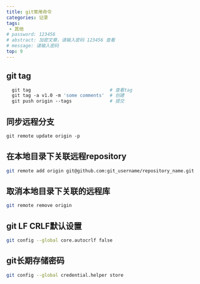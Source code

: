 ```yaml
---
title: git常用命令
categories: 记录
tags:
 - 其他
# password: 123456
# abstract: 加密文章，请输入密码 123456 查看
# message: 请输入密码
top: 9
---
```

## git tag

```bash
  git tag                             # 查看tag
  git tag -a v1.0 -m 'some comments'  # 创建
  git push origin --tags              # 提交
```
<!-- > git branch -a 查看所有分支
> git branch -d 分支名   （删除本地分支） -->

## 同步远程分支
```bash
git remote update origin -p
```

## 在本地目录下关联远程repository 
```bash
git remote add origin git@github.com:git_username/repository_name.git
```

## 取消本地目录下关联的远程库
```bash
git remote remove origin
```

## git LF CRLF默认设置
```bash
git config --global core.autocrlf false
```

## git长期存储密码
```bash
git config --global credential.helper store
```
